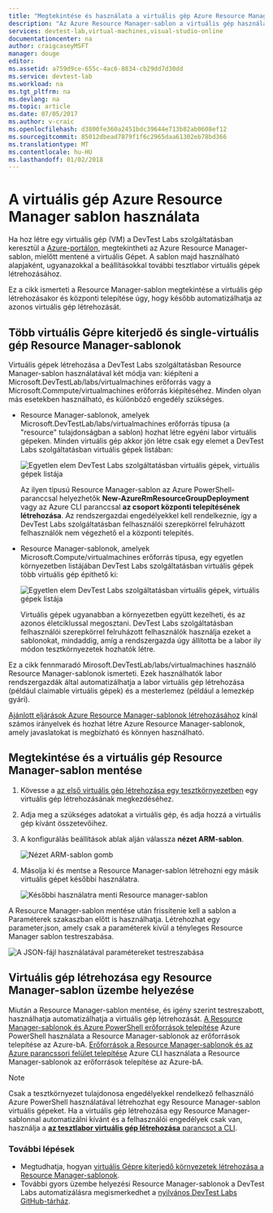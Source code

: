```yaml
---
title: "Megtekintése és használata a virtuális gép Azure Resource Manager-sablonnal |} Microsoft Docs"
description: "Az Azure Resource Manager-sablon a virtuális gép használata a többi virtuális gép létrehozása"
services: devtest-lab,virtual-machines,visual-studio-online
documentationcenter: na
author: craigcaseyMSFT
manager: douge
editor: 
ms.assetid: a759d9ce-655c-4ac6-8834-cb29dd7d30dd
ms.service: devtest-lab
ms.workload: na
ms.tgt_pltfrm: na
ms.devlang: na
ms.topic: article
ms.date: 07/05/2017
ms.author: v-craic
ms.openlocfilehash: d3800fe360a2451bdc39644e713b82ab0608ef12
ms.sourcegitcommit: 85012dbead7879f1f6c2965daa61302eb78bd366
ms.translationtype: MT
ms.contentlocale: hu-HU
ms.lasthandoff: 01/02/2018
---
```

# <a name="use-a-virtual-machines-azure-resource-manager-template"></a>A virtuális gép Azure Resource Manager sablon használata

Ha hoz létre egy virtuális gép (VM) a DevTest Labs szolgáltatásban keresztül a [Azure-portálon](http://go.microsoft.com/fwlink/p/?LinkID=525040), megtekintheti az Azure Resource Manager-sablon, mielőtt mentené a virtuális Gépet. A sablon majd használható alapjaként, ugyanazokkal a beállításokkal további tesztlabor virtuális gépek létrehozásához.

Ez a cikk ismerteti a Resource Manager-sablon megtekintése a virtuális gép létrehozásakor és központi telepítése úgy, hogy később automatizálhatja az azonos virtuális gép létrehozását.

## <a name="multi-vm-vs-single-vm-resource-manager-templates"></a>Több virtuális Gépre kiterjedő és single-virtuális gép Resource Manager-sablonok
Virtuális gépek létrehozása a DevTest Labs szolgáltatásban Resource Manager-sablon használatával két módja van: kiépíteni a Microsoft.DevTestLab/labs/virtualmachines erőforrás vagy a Microsoft.Commpute/virtualmachines erőforrás kiépítéséhez. Minden olyan más esetekben használható, és különböző engedély szükséges.

- Resource Manager-sablonok, amelyek Microsoft.DevTestLab/labs/virtualmachines erőforrás típusa (a "resource" tulajdonságban a sablon) hozhat létre egyéni labor virtuális gépeken. Minden virtuális gép akkor jön létre csak egy elemet a DevTest Labs szolgáltatásban virtuális gépek listában:

   ![Egyetlen elem DevTest Labs szolgáltatásban virtuális gépek, virtuális gépek listája](./media/devtest-lab-use-arm-template/devtestlab-lab-vm-single-item.png)

   Az ilyen típusú Resource Manager-sablon az Azure PowerShell-paranccsal helyezhetők **New-AzureRmResourceGroupDeployment** vagy az Azure CLI paranccsal **az csoport központi telepítésének létrehozása**. Az rendszergazdai engedélyekkel kell rendelkeznie, így a DevTest Labs szolgáltatásban felhasználói szerepkörrel felruházott felhasználók nem végezhető el a központi telepítés. 

- Resource Manager-sablonok, amelyek Microsoft.Compute/virtualmachines erőforrás típusa, egy egyetlen környezetben listájában DevTest Labs szolgáltatásban virtuális gépek több virtuális gép építhető ki:

   ![Egyetlen elem DevTest Labs szolgáltatásban virtuális gépek, virtuális gépek listája](./media/devtest-lab-use-arm-template/devtestlab-lab-vm-single-environment.png)

   Virtuális gépek ugyanabban a környezetben együtt kezelheti, és az azonos életciklussal megosztani. DevTest Labs szolgáltatásban felhasználói szerepkörrel felruházott felhasználók használja ezeket a sablonokat, mindaddig, amíg a rendszergazda úgy állította be a labor ily módon tesztkörnyezetek hozhatók létre.

Ez a cikk fennmaradó Mirosoft.DevTestLab/labs/virtualmachines használó Resource Manager-sablonok ismerteti. Ezek használhatók labor rendszergazdák által automatizálhatja a labor virtuális gép létrehozása (például claimable virtuális gépek) és a mesterlemez (például a lemezkép gyári).

[Ajánlott eljárások Azure Resource Manager-sablonok létrehozásához](https://docs.microsoft.com/azure/azure-resource-manager/resource-manager-template-best-practices) kínál számos irányelvek és hozhat létre Azure Resource Manager-sablonok, amely javaslatokat is megbízható és könnyen használható.

## <a name="view-and-save-a-virtual-machines-resource-manager-template"></a>Megtekintése és a virtuális gép Resource Manager-sablon mentése
1. Kövesse a [az első virtuális gép létrehozása egy tesztkörnyezetben](devtest-lab-create-first-vm.md) egy virtuális gép létrehozásának megkezdéséhez.
1. Adja meg a szükséges adatokat a virtuális gép, és adja hozzá a virtuális gép kívánt összetevőihez.
1. A konfigurálás beállítások ablak alján válassza **nézet ARM-sablon**.

   ![Nézet ARM-sablon gomb](./media/devtest-lab-use-arm-template/devtestlab-lab-view-rm-template.png)
1. Másolja ki és mentse a Resource Manager-sablon létrehozni egy másik virtuális gépet későbbi használatra.

   ![Későbbi használatra menti Resource manager-sablon](./media/devtest-lab-use-arm-template/devtestlab-lab-copy-rm-template.png)

A Resource Manager-sablon mentése után frissítenie kell a sablon a Paraméterek szakaszban előtt is használhatja. Létrehozhat egy parameter.json, amely csak a paraméterek kívül a tényleges Resource Manager sablon testreszabása. 

![A JSON-fájl használatával paramétereket testreszabása](./media/devtest-lab-use-arm-template/devtestlab-lab-custom-params.png)

## <a name="deploy-a-resource-manager-template-to-create-a-vm"></a>Virtuális gép létrehozása egy Resource Manager-sablon üzembe helyezése
Miután a Resource Manager-sablon mentése, és igény szerint testreszabott, használhatja automatizálhatja a virtuális gép létrehozását. [A Resource Manager-sablonok és Azure PowerShell erőforrások telepítése](https://docs.microsoft.com/azure/azure-resource-manager/resource-group-template-deploy) Azure PowerShell használata a Resource Manager-sablonok az erőforrások telepítése az Azure-bA. [Erőforrások a Resource Manager-sablonok és az Azure parancssori felület telepítése](https://docs.microsoft.com/azure/azure-resource-manager/resource-group-template-deploy-cli) Azure CLI használata a Resource Manager-sablonok az erőforrások telepítése az Azure-bA.

> [!NOTE]
> Csak a tesztkörnyezet tulajdonosa engedélyekkel rendelkező felhasználó Azure PowerShell használatával létrehozhat egy Resource Manager-sablon virtuális gépeket. Ha a virtuális gép létrehozása egy Resource Manager-sablonnal automatizálni kívánt és a felhasználói engedélyek csak van, használja a [ **az tesztlabor virtuális gép létrehozása** parancsot a CLI](https://docs.microsoft.com/cli/azure/lab/vm#az_lab_vm_create).

### <a name="next-steps"></a>További lépések
* Megtudhatja, hogyan [virtuális Gépre kiterjedő környezetek létrehozása a Resource Manager-sablonok](devtest-lab-create-environment-from-arm.md).
* További gyors üzembe helyezési Resource Manager-sablonok a DevTest Labs automatizálásra megismerkedhet a [nyilvános DevTest Labs GitHub-tárház](https://github.com/Azure/azure-quickstart-templates).
